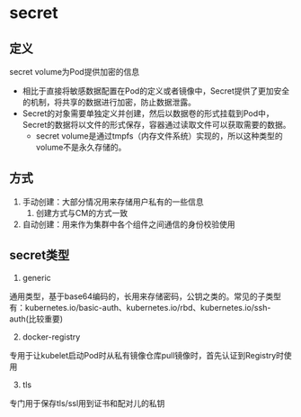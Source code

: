 # secret

## 定义

secret volume为Pod提供加密的信息

* 相比于直接将敏感数据配置在Pod的定义或者镜像中，Secret提供了更加安全的机制，将共享的数据进行加密，防止数据泄露。&#x20;
* Secret的对象需要单独定义并创建，然后以数据卷的形式挂载到Pod中，Secret的数据将以文件的形式保存，容器通过读取文件可以获取需要的数据。&#x20;
  * secret volume是通过tmpfs（内存文件系统）实现的，所以这种类型的volume不是永久存储的。

## 方式

1. 手动创建：大部分情况用来存储用户私有的一些信息&#x20;
   1. &#x20;创建方式与CM的方式一致&#x20;
2. 自动创建：用来作为集群中各个组件之间通信的身份校验使用

## secret类型

1. generic&#x20;

通用类型，基于base64编码的，长用来存储密码，公钥之类的。常见的子类型有：kubernetes.io/basic-auth、kubernetes.io/rbd、kubernetes.io/ssh-auth(比较重要)

2. docker-registry&#x20;

专用于让kubelet启动Pod时从私有镜像仓库pull镜像时，首先认证到Registry时使用

3. tls&#x20;

专门用于保存tls/ssl用到证书和配对儿的私钥

